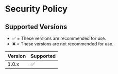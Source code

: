 # Security Policy

## Supported Versions

- ✅ = These versions are recommended for use.
- ❌ = These versions are not recommended for use.

| Version | Supported          |
| ------- | ------------------ |
| 1.0.x  | :white_check_mark: |
